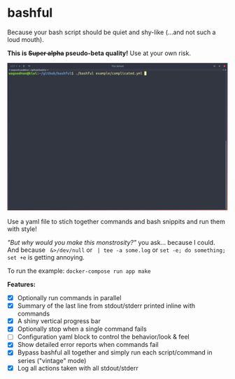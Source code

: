# bashful
Because your bash script should be quiet and shy-like (...and not such a loud mouth). 

**This is ~~Super alpha~~ pseudo-beta quality!** Use at your own risk.

![Image](demo.gif)

Use a yaml file to stich together commands and bash snippits and run them with style!

*"But why would you make this monstrosity?"* you ask...
because I could. And because ` &>/dev/null` or ` | tee -a some.log` or `set -e; do something; set +e` is getting annoying.

To run the example:
`docker-compose run app make`

**Features:**
- [x] Optionally run commands in parallel
- [x] Summary of the last line from stdout/stderr printed inline with commands
- [x] A shiny vertical progress bar
- [x] Optionally stop when a single command fails
- [ ] Configuration yaml block to control the behavior/look & feel
- [x] Show detailed error reports when commands fail
- [x] Bypass bashful all together and simply run each script/command in series ("vintage" mode)
- [x] Log all actions taken with all stdout/stderr